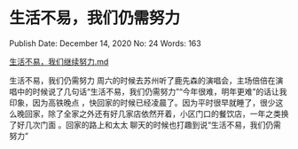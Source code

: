 # 生活不易，我们仍需努力

Publish Date: December 14, 2020
No: 24
Words: 163

[生活不易，我们继续努力.md](%E7%94%9F%E6%B4%BB%E4%B8%8D%E6%98%93%EF%BC%8C%E6%88%91%E4%BB%AC%E4%BB%8D%E9%9C%80%E5%8A%AA%E5%8A%9B%2040c931f364564a4a9f7dc2a84f8132aa.md)

生活不易，我们仍需努力
周六的时候去苏州听了鹿先森的演唱会，主场倍倍在演唱中的时候说了几句话“生活不易，我们仍需努力”“今年很难，明年更难”的话让我印象，因为高铁晚点
，快回家的时候已经凌晨了。因为平时很早就睡了，很少这么晚回家，除了全家之外还有好几家店依然开着，小区门口的餐饮店，一年之类换了好几次门面
。回家的路上和太太
聊天的时候也打趣到说“生活不易，我们仍需努力”